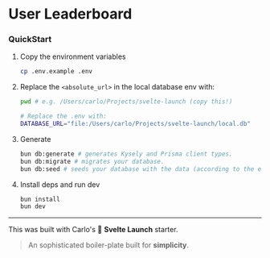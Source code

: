 # User Leaderboard

### QuickStart

1. Copy the environment variables

   ```sh
   cp .env.example .env
   ```

2. Replace the `<absolute_url>` in the local database env with:

   ```sh
   pwd # e.g. /Users/carlo/Projects/svelte-launch (copy this!)

   # Replace the .env with:
   DATABASE_URL="file:/Users/carlo/Projects/svelte-launch/local.db"
   ```

3. Generate

   ```sh
   bun db:generate # generates Kysely and Prisma client types.
   bun db:migrate # migrates your database.
   bun db:seed # seeds your database with the data (according to the examples by Charles Okrobo)
   ```

4. Install deps and run dev

   ```sh
   bun install
   bun dev
   ```

---

This was built with Carlo's 🧡 **Svelte Launch** starter.

> An sophisticated boiler-plate built for **simplicity**.
